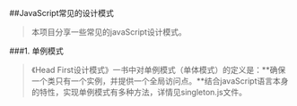 ##JavaScript常见的设计模式
  >本项目分享一些常见的javaScript设计模式。
  
###1. 单例模式
  >《Head First设计模式》一书中对单例模式（单体模式）的定义是：**确保一个类只有一个实例，并提供一个全局访问点。**结合javaScript语言本身的特性，实现单例模式有多种方法，详情见singleton.js文件。
